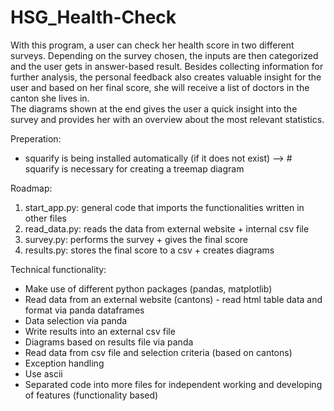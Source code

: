 # HSG_Health-Check

With this program, a user can check her health score in two different surveys. 
Depending on the survey chosen, the inputs are then categorized and the user gets in answer-based result.
Besides collecting information for further analysis, the personal feedback also creates valuable insight for the user and based on her final score, she will receive a list of doctors in the canton she lives in.   
The diagrams shown at the end gives the user a quick insight into the survey and provides her with an overview about the most relevant statistics.

Preperation:
 - squarify is being installed automatically (if it does not exist)
   --> # squarify is necessary for creating a treemap diagram


Roadmap:
 1. start_app.py: general code that imports the functionalities written in other files
 2. read_data.py: reads the data from external website + internal csv file
 3. survey.py: performs the survey + gives the final score
 4. results.py: stores the final score to a csv + creates diagrams

Technical functionality:
 - Make use of different python packages (pandas, matplotlib)
 - Read data from an external website (cantons) - read html table data and format via panda dataframes
 - Data selection via panda
 - Write results into an external csv file
 - Diagrams based on results file via panda
 - Read data from csv file and selection criteria (based on cantons)
 - Exception handling
 - Use ascii
 - Separated code into more files for independent working and developing of features (functionality based)
